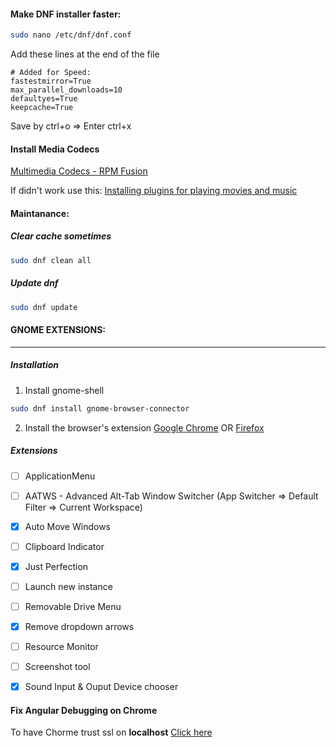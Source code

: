 #### Make DNF installer faster:
```bash
sudo nano /etc/dnf/dnf.conf
```
Add these lines at the end of the file
```
# Added for Speed:
fastestmirror=True
max_parallel_downloads=10
defaultyes=True
keepcache=True
```

Save by 
ctrl+o => Enter
ctrl+x

#### Install Media Codecs
[Multimedia Codecs - RPM Fusion](https://rpmfusion.org/Howto/Multimedia)

If didn't work use this:
[Installing plugins for playing movies and music](https://docs.fedoraproject.org/en-US/quick-docs/assembly_installing-plugins-for-playing-movies-and-music/)

#### Maintanance:
##### Clear cache sometimes
```bash
sudo dnf clean all
```
##### Update dnf
```bash
sudo dnf update
```

#### GNOME EXTENSIONS:
--------------
##### Installation
1. Install gnome-shell
```bash
sudo dnf install gnome-browser-connector
```

2. Install the browser's extension [Google Chrome](https://chrome.google.com/webstore/detail/gnome-shell-integration/gphhapmejobijbbhgpjhcjognlahblep) OR [Firefox](https://addons.mozilla.org/en-US/firefox/addon/gnome-shell-integration/)
##### Extensions
- [ ] ApplicationMenu
- [ ] AATWS - Advanced Alt-Tab Window Switcher (App Switcher => Default Filter => Current Workspace)
- [x] Auto Move Windows
- [ ] Clipboard Indicator
- [x] Just Perfection
- [ ] Launch new instance
- [ ] Removable Drive Menu
- [x] Remove dropdown arrows
- [ ] Resource Monitor
- [ ] Screenshot tool
- [x] Sound Input & Ouput Device chooser


#### Fix Angular Debugging on Chrome
To have Chorme trust ssl on **localhost**
[Click here](obsidian://open?vault=Advance%20Class&file=OS%20Setup%2FDebugger-setup)


